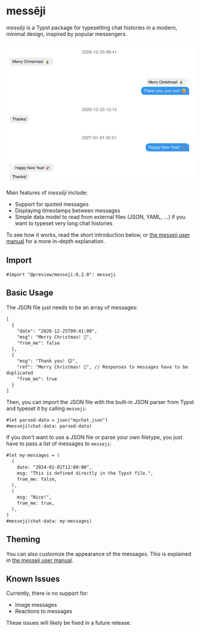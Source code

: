 # messēji

_messēji_ is a Typst package for typesetting chat histories in a modern, minimal
design, inspired by popular messengers.

![Example Chat](examples/example.jpg)

Main features of _messēji_ include:

- Support for quoted messages
- Displaying timestamps between messages
- Simple data model to read from external files (JSON, YAML, ...) if you want to
  typeset very long chat histories

To see how it works, read the short introduction below, or [the messeji user manual](https://github.com/Tanikai/messeji/blob/main/examples/main.pdf) for a more in-depth explanation.

## Import

```typst
#import "@preview/messeji:0.2.0": messeji
```

## Basic Usage

The JSON file just needs to be an array of messages:

```json5
[
  {
    "date": "2026-12-25T09:41:00",
    "msg": "Merry Christmas! 🎄",
    "from_me": false
  },
  {
    "msg": "Thank you! 😊",
    "ref": "Merry Christmas! 🎄", // Responses to messages have to be duplicated
    "from_me": true
  }
]
```

Then, you can import the JSON file with the built-in JSON parser from Typst and
typeset it by calling `messeji`:

```typst
#let parsed-data = json("mychat.json")
#messeji(chat-data: parsed-data)
```

If you don't want to use a JSON file or parse your own filetype, you just have
to pass a list of messages to `messeji`:

```typst
#let my-messages = (
  (
    date: "2024-01-01T12:00:00",
    msg: "This is defined directly in the Typst file.",
    from_me: false,
  ),
  (
    msg: "Nice!",
    from_me: true,
  ),
)
#messeji(chat-data: my-messages)
```

## Theming

You can also customize the appearance of the messages. This is explained in [the messeji user manual](https://github.com/Tanikai/messeji/blob/main/examples/main.pdf).

## Known Issues

Currently, there is no support for:

- Image messages
- Reactions to messages

These issues will likely be fixed in a future release.
